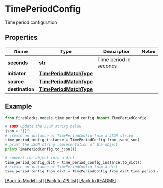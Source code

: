 # TimePeriodConfig

Time period configuration

## Properties

Name | Type | Description | Notes
------------ | ------------- | ------------- | -------------
**seconds** | **str** | Time period in seconds | 
**initiator** | [**TimePeriodMatchType**](TimePeriodMatchType.md) |  | 
**source** | [**TimePeriodMatchType**](TimePeriodMatchType.md) |  | 
**destination** | [**TimePeriodMatchType**](TimePeriodMatchType.md) |  | 

## Example

```python
from fireblocks.models.time_period_config import TimePeriodConfig

# TODO update the JSON string below
json = "{}"
# create an instance of TimePeriodConfig from a JSON string
time_period_config_instance = TimePeriodConfig.from_json(json)
# print the JSON string representation of the object
print(TimePeriodConfig.to_json())

# convert the object into a dict
time_period_config_dict = time_period_config_instance.to_dict()
# create an instance of TimePeriodConfig from a dict
time_period_config_from_dict = TimePeriodConfig.from_dict(time_period_config_dict)
```
[[Back to Model list]](../README.md#documentation-for-models) [[Back to API list]](../README.md#documentation-for-api-endpoints) [[Back to README]](../README.md)


